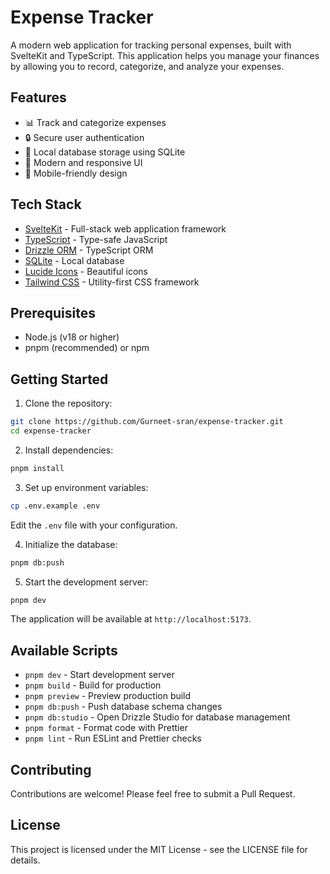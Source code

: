 # Expense Tracker

A modern web application for tracking personal expenses, built with SvelteKit and TypeScript. This application helps you manage your finances by allowing you to record, categorize, and analyze your expenses.

## Features

- 📊 Track and categorize expenses
- 🔒 Secure user authentication
- 💾 Local database storage using SQLite
- 🎨 Modern and responsive UI
- 📱 Mobile-friendly design

## Tech Stack

- [SvelteKit](https://kit.svelte.dev/) - Full-stack web application framework
- [TypeScript](https://www.typescriptlang.org/) - Type-safe JavaScript
- [Drizzle ORM](https://orm.drizzle.team/) - TypeScript ORM
- [SQLite](https://www.sqlite.org/) - Local database
- [Lucide Icons](https://lucide.dev/) - Beautiful icons
- [Tailwind CSS](https://tailwindcss.com/) - Utility-first CSS framework

## Prerequisites

- Node.js (v18 or higher)
- pnpm (recommended) or npm

## Getting Started

1. Clone the repository:
```bash
git clone https://github.com/Gurneet-sran/expense-tracker.git
cd expense-tracker
```

2. Install dependencies:
```bash
pnpm install
```

3. Set up environment variables:
```bash
cp .env.example .env
```
Edit the `.env` file with your configuration.

4. Initialize the database:
```bash
pnpm db:push
```

5. Start the development server:
```bash
pnpm dev
```

The application will be available at `http://localhost:5173`.

## Available Scripts

- `pnpm dev` - Start development server
- `pnpm build` - Build for production
- `pnpm preview` - Preview production build
- `pnpm db:push` - Push database schema changes
- `pnpm db:studio` - Open Drizzle Studio for database management
- `pnpm format` - Format code with Prettier
- `pnpm lint` - Run ESLint and Prettier checks

## Contributing

Contributions are welcome! Please feel free to submit a Pull Request.

## License

This project is licensed under the MIT License - see the LICENSE file for details.
